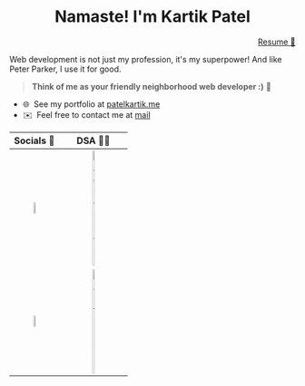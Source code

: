 <h1 align="center">Namaste!   I'm Kartik Patel </h1>
<div align="right">
  <a href="https://www.patelkartik.me/resume.pdf" target="_blank" rel="noreferrer">
      Resume 📎
  </a>
</div>

Web development is not just my profession, it's my superpower! And like Peter Parker, I use it for good.

> **Think of me as your friendly neighborhood web developer :)** 🦸
- 🌐  See my portfolio at [patelkartik.me](https://www.patelkartik.me/)
- ✉️  Feel free to contact me at [mail](mailto:kartikp2002@gmail.com)


| Socials 👥 | DSA 👨‍💻  |
|--|--|
|<div align="center"><a href="https://www.linkedin.com/in/patel-kartik" target="_blank" rel="noreferrer"><img src="https://raw.githubusercontent.com/danielcranney/readme-generator/main/public/icons/socials/linkedin.svg" width="12%" height="12%" /></a></div> |<div align="center"><a href="https://www.hackerrank.com/kartikp36" target="_blank" rel="noreferrer"><img src="https://raw.githubusercontent.com/rahuldkjain/github-profile-readme-generator/master/src/images/icons/Social/hackerrank.svg" alt="hackerrank" height="12%" width="12%" /></a></div>  |
| <div align="center"><a href="https://www.twitter.com/kartikp36" target="_blank" rel="noreferrer"><img src="https://raw.githubusercontent.com/danielcranney/readme-generator/main/public/icons/socials/twitter.svg" width="12%" height="12%" /></a></div>| <div align="center"><a href="https://www.leetcode.com/kartikp36" target="_blank" rel="noreferrer"><img src="https://raw.githubusercontent.com/rahuldkjain/github-profile-readme-generator/master/src/images/icons/Social/leet-code.svg" alt="kartikp36" height="12%" width="12%" /></a></div> |

